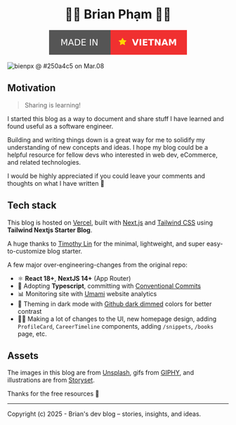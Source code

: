 <h1 align="center">🧑‍💻 Brian Phạm 🧑‍💻</h1>

<div align="center">

[![Made in Vietnam](https://raw.githubusercontent.com/webuild-community/badge/master/svg/made-modern.svg)](https://brianpham.dev)

</div>

![bienpx @ #250a4c5 on Mar.08]()

## Motivation

> Sharing is learning!

I started this blog as a way to document and share stuff I have learned and found useful as a software engineer.

Building and writing things down is a great way for me to solidify my understanding of new concepts and ideas. I hope my blog could be a helpful resource for fellow devs who interested in web dev, eCommerce, and related technologies.

I would be highly appreciated if you could leave your comments and thoughts on what I have written 🍻

## Tech stack

This blog is hosted on [Vercel](https://vercel.com/), built with [Next.js](https://nextjs.org/) and [Tailwind CSS](https://tailwindcss.com/) using **Tailwind Nextjs Starter Blog**.

A huge thanks to [Timothy Lin](https://twitter.com/timlrxx) for the minimal, lightweight, and super easy-to-customize blog starter.

A few major over-engineering-changes from the original repo:

- ⚛️ **React 18+**, **NextJS 14+** (App Router)
- 🎉 Adopting **Typescript**, committing with [Conventional Commits](https://www.conventionalcommits.org/)
- 📊 Monitoring site with [Umami](https://umami.is/) website analytics
- 👀 Theming in dark mode with [Github dark dimmed](https://github.blog/changelog/2021-04-14-dark-and-dimmed-themes-are-now-generally-available/) colors for better contrast
- 👨‍💻 Making a lot of changes to the UI, new homepage design, adding `ProfileCard`, `CareerTimeline` components, adding `/snippets`, `/books` page, etc.

## Assets

The images in this blog are from [Unsplash](https://unsplash.com/), gifs from [GIPHY](https://giphy.com/), and illustrations are from [Storyset](https://storyset.com/).

Thanks for the free resources 🙏

---

Copyright (c) 2025 - Brian's dev blog – stories, insights, and ideas.
